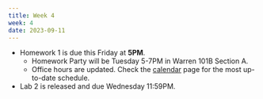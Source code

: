 ```yaml
---
title: Week 4
week: 4
date: 2023-09-11
---
```


- Homework 1 is due this Friday at **5PM**. 
    - Homework Party will be Tuesday 5-7PM in Warren 101B Section A.
    - Office hours are updated. Check the [calendar](calendar) page for the most up-to-date schedule.
- Lab 2 is released and due Wednesday 11:59PM.